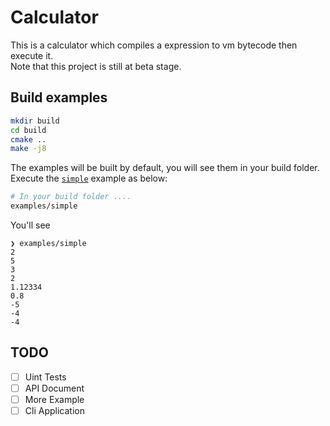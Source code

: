# Calculator
This is a calculator which compiles a expression to vm bytecode then execute it. <br>
Note that this project is still at beta stage.
## Build examples
```bash
mkdir build
cd build
cmake ..
make -j8
```
The examples will be built by default, you will see them in your build folder.<br>
Execute the [`simple`](examples/simple/simple.cc) example as below:
```bash
# In your build folder ....
examples/simple
``` 
You'll see
```
❯ examples/simple
2
5
3
2
1.12334
0.8
-5
-4
-4
```
## TODO
-[ ] Uint Tests
-[ ] API Document
-[ ] More Example
-[ ] Cli Application